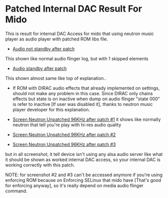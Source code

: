 # Patched Internal DAC Result For Mido

This is result for internal DAC Access for mido that using neutron music player as audio player
with patched ROM libs file.

- [Audio not standby after patch](https://github.com/Nicklas373/Internal_DAC_Fixer/blob/dev/test-10/docs/patched/audio_not_standby_after_patch.log)

This shown like normal audio flinger log, but with 1 skipped elements

- [Audio standby after patch](https://github.com/Nicklas373/Internal_DAC_Fixer/blob/dev/test-10/docs/patched/audio_standby_after_patch.log)

This shown almost same like top of explanation..
- If ROM with DIRAC audio effects that already implemented on settings, should not make any problem in this case. Since DIRAC only chains effects but state is on inactive when dump on audio flinger "state 000" is refer to inactive [If user was disabled it], thanks to neutron music player developer for this explanation.

- [Screen Neutron Unpatched 96KHz after patch #1](https://github.com/Nicklas373/Internal_DAC_Fixer/blob/dev/test-10/docs/patched/Screenshot_20190214-093915.png)
it shows like normally neutron that tell you're play with hi-res audio quality

- [Screen Neutron Unpatched 96KHz after patch #2](https://github.com/Nicklas373/Internal_DAC_Fixer/blob/dev/test-10/docs/patched/Screenshot_20190214-093925.png)

- [Screen Neutron Unpatched 96KHz after patch #3](https://github.com/Nicklas373/Internal_DAC_Fixer/blob/dev/test-10/docs/patched/Screenshot_20190214-093936.png)

but in all screenshot, it tell device isn't using any alsa audio server like what it should be shown as worked internal DAC access, so your internal DAC is working correctly with this patch.

NOTE: for screenshot #2 and #3 can't be accessed anymore if you're using enforcing ROM because on Enforcing SELinux that mido have [That's good for enforcing anyway], so it's really depend on media audio flinger command.
